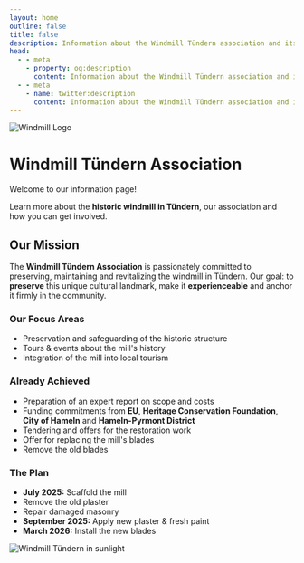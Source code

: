 ```yaml
---
layout: home
outline: false
title: false
description: Information about the Windmill Tündern association and its mission.
head:
  - - meta
    - property: og:description
      content: Information about the Windmill Tündern association and its mission.
  - - meta
    - name: twitter:description
      content: Information about the Windmill Tündern association and its mission.
---
```


<div class="home-hero">
  <img src="/imgs/logo.svg" alt="Windmill Logo" class="hero-logo" />
  <h1 class="hero-title">Windmill Tündern Association</h1>
  <p class="hero-subtitle">Welcome to our information page!</p>
  <p class="hero-text">
    Learn more about the <strong>historic windmill in Tündern</strong>, our association and how you can get involved.
  </p>
</div>

<div class="home-intro">
  <h2>Our Mission</h2>
  <p>
    The <strong>Windmill Tündern Association</strong> is passionately committed to preserving, maintaining and revitalizing the windmill in Tündern.
    Our goal: to <strong>preserve</strong> this unique cultural landmark, make it <strong>experienceable</strong> and anchor it firmly in the community.
  </p>
</div>

<div class="home-grid">
  <div>
    <h3>Our Focus Areas</h3>
    <p>
      <ul>
        <li>Preservation and safeguarding of the historic structure</li>
        <li>Tours & events about the mill's history</li>
        <li>Integration of the mill into local tourism</li>
      </ul>
    </p>
  </div>
  <div>
    <h3>Already Achieved</h3>
    <p>
      <ul>
        <li>Preparation of an expert report on scope and costs</li>
        <li>Funding commitments from <strong>EU</strong>, <strong>Heritage Conservation Foundation</strong>, <strong>City of Hameln</strong> and <strong>Hameln-Pyrmont District</strong></li>
        <li>Tendering and offers for the restoration work</li>
        <li>Offer for replacing the mill's blades</li>
        <li>Remove the old blades</li>
      </ul>
    </p>
  </div>
  <div class="plan">
    <h3>The Plan</h3>
    <p>
      <ul>
        <li><strong>July 2025:</strong> Scaffold the mill</li>
        <li>Remove the old plaster</li>
        <li>Repair damaged masonry</li>
        <li><strong>September 2025:</strong> Apply new plaster & fresh paint</li>
        <li><strong>March 2026:</strong> Install the new blades</li>
      </ul>
    </p>
  </div>
</div>

<img src="/imgs/bilder/windmill-7.jpeg" alt="Windmill Tündern in sunlight" class="featured-image" />
